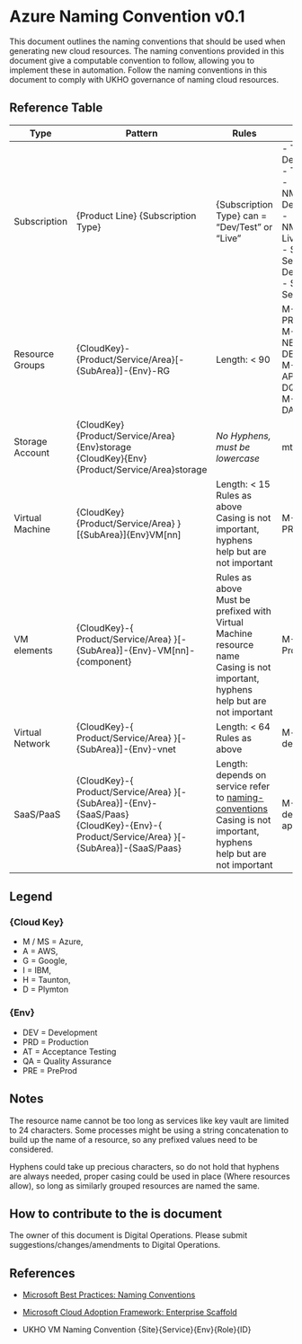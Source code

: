 # Azure Naming Convention v0.1

This document outlines the naming conventions that should be used when generating new cloud resources. The naming conventions provided in this document give a computable convention to follow, allowing you to implement these in automation. Follow the naming conventions in this document to comply with UKHO governance of naming cloud resources.

## Reference Table

| Type | Pattern | Rules | Examples |
|-|-|-|-|
| Subscription | {Product Line} {Subscription Type} | {Subscription Type} can = “Dev/Test” or “Live” | - Tidal API Dev/Test <br /> - Tidal API Live <br /> - NMWebSearch Dev/Test <br /> - NMWebSearch Live <br /> - Shared Services Dev/Test <br /> - Shared Services Live |
| Resource Groups | {CloudKey}-{Product/Service/Area}[-{SubArea}]-{Env}-RG | Length: < 90 |M-TidalAPI-PRD-RG <br /> M-TidalAPI-NETWORK-DEV-RG <br /> M-TidalAPI-APPLICATION-DQC-RG <br /> M-TidalAPI-DATA-PRD-RG |
| Storage Account | {CloudKey}{Product/Service/Area}{Env}storage <br /> {CloudKey}{Env}{Product/Service/Area}storage | *No Hyphens, must be lowercase* | mtidalapistorage |
| Virtual Machine | {CloudKey}{Product/Service/Area} }[{SubArea}]{Env}VM[nn] | Length: < 15 <br /> Rules as above <br /> Casing is not important, hyphens help but are not important | M-TidalApi-PRD-VM01 |
| VM elements | {CloudKey}-{ Product/Service/Area} }[-{SubArea}]-{Env}-VM[nn]-{component} | Rules as above <br /> Must be prefixed with Virtual Machine resource name <br /> Casing is not important, hyphens help but are not important | M-TidalApi-Prd-VM01-nsg |
| Virtual Network | {CloudKey}-{ Product/Service/Area} }[-{SubArea}]-{Env}-vnet | Length: < 64 <br /> Rules as above | M-tidalapi-dev-vnet |
| SaaS/PaaS | {CloudKey}-{ Product/Service/Area} }[-{SubArea}]-{Env}-{SaaS/Paas} <br /> {CloudKey}-{Env}-{ Product/Service/Area} }[-{SubArea}]-{SaaS/Paas} | Length: depends on service refer to [naming-conventions](https://docs.microsoft.com/en-us/azure/architecture/best-practices/naming-conventions) <br />Casing is not important, hyphens help but are not important | M-TidalApi-dev-api-appservice |

## Legend

### {Cloud Key}

- M / MS = Azure,
- A = AWS,
- G = Google,
- I = IBM,
- H = Taunton,
- D = Plymton

### {Env}

- DEV = Development
- PRD = Production
- AT = Acceptance Testing
- QA = Quality Assurance
- PRE = PreProd

## Notes

The resource name cannot be too long as services like key vault are limited to 24 characters. Some processes might be using a string concatenation to build up the name of a resource, so any prefixed values need to be considered.

Hyphens could take up precious characters, so do not hold that hyphens are always needed, proper casing could be used in place (Where resources allow), so long as similarly grouped resources are named the same.

## How to contribute to the is document

The owner of this document is Digital Operations. Please submit suggestions/changes/amendments to Digital Operations.

## References

- [Microsoft Best Practices: Naming Conventions](https://docs.microsoft.com/en-us/azure/architecture/best-practices/naming-conventions)

- [Microsoft Cloud Adoption Framework: Enterprise Scaffold](https://docs.microsoft.com/en-us/azure/architecture/cloud-adoption/appendix/azure-scaffold)

- UKHO VM Naming Convention {Site}{Service}{Env}{Role}{ID}